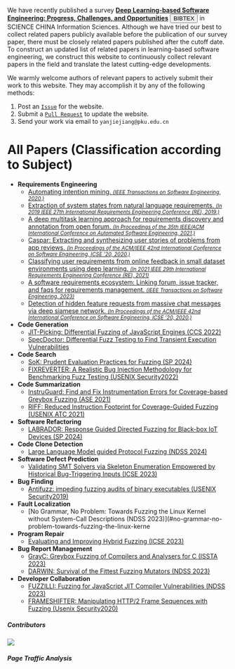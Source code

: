 
We have recently published a survey **[Deep Learning-based Software Engineering: Progress, Challenges, and Opportunities](https://www.sciengine.com/SCIS/doi/10.1007/s11432-023-4127-5)** <button onclick="document.getElementById('hidden-text').style.display='block'">
BIBTEX</button> in SCIENCE CHINA Information Sciences. Although we have tried our best to collect related papers publicly available before the publication of our survey paper, there must be closely related papers published after the cutoff date. To construct an updated list of related papers in learning-based software engineering, we construct this website to continuously collect relevant papers in the field and translate the latest cutting-edge developments. 

<div id="hidden-text" style="display:none;">
@article{:/publisher/Science China Press/journal/SCIENCE CHINA Information Sciences///10.1007/s11432-023-4127-5,
  author = "Xiangping CHEN,Xing HU,Yuan HUANG,He JIANG,Weixing JI,Yanjie JIANG,Yanyan JIANG,Bo LIU,Hui LIU,Xiaochen LI,Xiaoli LIAN,Guozhu MENG,Xin PENG0,Hailong SUN,Lin SHI,Bo WANG,Chong WANG0,Jiayi WANG,Tiantian WANG,Jifeng XUAN,Xin XIA,Yibiao YANG,Yixin YANG,Li ZHANG,Yuming ZHOU,Lu ZHANG",
  title = "Deep Learning-based Software Engineering: Progress, Challenges, and Opportunities∗",
  journal = "SCIENCE CHINA Information Sciences",
 pages = "-",
  url = "http://www.sciengine.com/publisher/Science China Press/journal/SCIENCE CHINA Information Sciences///10.1007/s11432-023-4127-5,
  doi = "https://doi.org/10.1007/s11432-023-4127-5"
</div> 

We warmly welcome authors of relevant papers to actively submit their work to this website. They may accomplish it by any of the following methods:
1. Post an [`Issue`](https://github.com/jiangyanjie/DeepLearningBasedSoftwareEngineeringPaper/issues) for the website.
2. Submit a [`Pull Request`](https://github.com/jiangyanjie/DeepLearningBasedSoftwareEngineeringPaper/pulls) to update the website.
3. Send your work via email to `yanjiejiang@pku.edu.cn`

# All Papers (Classification according to Subject)

- **Requirements Engineering**
    - [Automating intention mining. <small>*(IEEE Transactions on Software Engineering, 2020.)*</small>](https://ieeexplore.ieee.org/abstract/document/8493285)
    - [Extraction of system states from natural language requirements. <small>*(In 2019 IEEE 27th International Requirements Engineering Conference (RE), 2019.)*</small>](https://ieeexplore.ieee.org/abstract/document/8920516)
    - [A deep multitask learning approach for requirements discovery and annotation from open forum. <small>*(In Proceedings of the 35th IEEE/ACM International Conference on Automated Software Engineering, 2021.)*</small>](https://dl.acm.org/doi/abs/10.1145/3324884.3416627)
    - [Caspar: Extracting and synthesizing user stories of problems from app reviews. <small>*(In Proceedings of the ACM/IEEE 42nd International Conference on Software Engineering, ICSE ’20, 2020.)*</small>](https://dl.acm.org/doi/abs/10.1145/3377811.3380924)
    - [Classifying user requirements from online feedback in small dataset environments using deep learning. <small>*(In 2021 IEEE 29th International Requirements Engineering Conference (RE), 2021)*</small>](https://ieeexplore.ieee.org/abstract/document/9604705)
    - [A software requirements ecosystem: Linking forum, issue tracker, and faqs for requirements management. <small>*(IEEE Transactions on Software Engineering, 2023)*</small>](https://ieeexplore.ieee.org/abstract/document/9940985)
    - [Detection of hidden feature requests from massive chat messages via deep siamese network.  <small>*(In Proceedings of the ACM/IEEE 42nd International Conference on
    Software Engineering, ICSE ’20, 2020.)*</small>](https://dl.acm.org/doi/abs/10.1145/3377811.3380356)
- **Code Generation**
    - [JIT-Picking: Differential Fuzzing of JavaScript Engines (CCS 2022)](#jit-picking-differential-fuzzing-of-javascript-engines-ccs-2022)
    - [SpecDoctor: Differential Fuzz Testing to Find Transient Execution Vulnerabilities](#specdoctor-differential-fuzz-testing-to-find-transient-execution-vulnerabilities)
- **Code Search**
    - [SoK: Prudent Evaluation Practices for Fuzzing (SP 2024)](https://www.computer.org/csdl/proceedings-article/sp/2024/313000a137/1Ub23V26Svm)
    - [FIXREVERTER: A Realistic Bug Injection Methodology for Benchmarking Fuzz Testing (USENIX Security2022)](#fixreverter-a-realistic-bug-injection-methodology-for-benchmarking-fuzz-testing-usenix-security2022)
- **Code Summarization**
    - [InstruGuard: Find and Fix Instrumentation Errors for Coverage-based Greybox Fuzzing (ASE 2021)](#instruguard-find-and-fix-instrumentation-errors-for-coverage-based-greybox-fuzzing-ase-2021)
    - [RIFF: Reduced Instruction Footprint for Coverage-Guided Fuzzing (USENIX ATC 2021)](#riff-reduced-instruction-footprint-for-coverage-guided-fuzzing-usenix-atc-2021)
- **Software Refactoring**
    - [LABRADOR: Response Guided Directed Fuzzing for Black-box IoT Devices (SP 2024)](https://www.computer.org/csdl/proceedings-article/sp/2024/313000a127/1Ub23HQTJ1C)
- **Code Clone Detection**
    - [Large Language Model guided Protocol Fuzzing (NDSS 2024)](#large-language-model-guided-protocol-fuzzing-ndss-2024)
- **Software Defect Prediction**
    - [Validating SMT Solvers via Skeleton Enumeration Empowered by Historical Bug-Triggering Inputs (ICSE 2023)](#validating-smt-solvers-via-skeleton-enumeration-empowered-by-historical-bug-triggering-inputs-icse-2023)
- **Bug Finding**
    - [Antifuzz: impeding fuzzing audits of binary executables (USENIX Security2019)](#antifuzz-impeding-fuzzing-audits-of-binary-executables-usenix-security2019)
- **Fault Localization**
    - [No Grammar, No Problem: Towards Fuzzing the Linux Kernel without System-Call Descriptions (NDSS 2023)](#no-grammar-no-problem-towards-fuzzing-the-linux-kerne
- **Program Repair**
    - [Evaluating and Improving Hybrid Fuzzing (ICSE 2023)](#evaluating-and-improving-hybrid-fuzzing-icse-2023)
- **Bug Report Management**
    - [GrayC: Greybox Fuzzing of Compilers and Analysers for C (ISSTA 2023)](#grayc-greybox-fuzzing-of-compilers-and-analysers-for-c-issta-2023)
    - [DARWIN: Survival of the Fittest Fuzzing Mutators (NDSS 2023)](#darwin-survival-of-the-fittest-fuzzing-mutators-ndss-2023)
- **Developer Collaboration**
    - [FUZZILLI: Fuzzing for JavaScript JIT Compiler Vulnerabilities (NDSS 2023)](#fuzzilli-fuzzing-for-javascript-jit-compiler-vulnerabilities-ndss-2023)
    - [FRAMESHIFTER: Manipulating HTTP/2 Frame Sequences with Fuzzing (Usenix Security2020)](#frameshifter-manipulating-http2-frame-sequences-with-fuzzing-usenix-security2020)


##### Contributors

<a href="https://github.com/jiangyanjie/DeepLearningBasedSoftwareEngineeringPaper/graphs/contributors">
  <img src="https://contrib.rocks/image?repo=jiangyanjie/DeepLearningBasedSoftwareEngineeringPaper" />
</a>

##### Page Traffic Analysis

<script type="text/javascript" id="clustrmaps" src="//clustrmaps.com/map_v2.js?d=2d7u2ZCPpVQzQCoG1ZldNQ5G4vtpNX6j3I1FR6dwzEk&cl=ffffff&w=a"></script>


